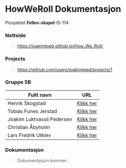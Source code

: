 # HowWeRoll Dokumentasjon
Prosjektet **Felles-skapet** IS-114

### Nettside

> https://joakimlped.github.io/How_We_Roll/

### Projects

> https://github.com/users/joakimlped/projects/1

### Gruppe 5B

| Fullt navn                | URL                                             | 
| ------------------------- | ----------------------------------------------- |
| Henrik Skogstad           | [Klikk her](https://github.com/Skogstad-beep)   |
| Tobias Funes Jerstad      | [Klikk her](https://github.com/ImToeb)          | 
| Joakim Luktvassli Pedersen| [Klikk her](https://github.com/joakimlped)      |   
| Christian Åbyholm         | [Klikk her](https://github.com/christianabyholm)| 
| Lars Fredrik Utklev       | [Klikk her](https://github.com/lasapasa)        |

### Dokumentasjon

> Dokumentasjon kommer...